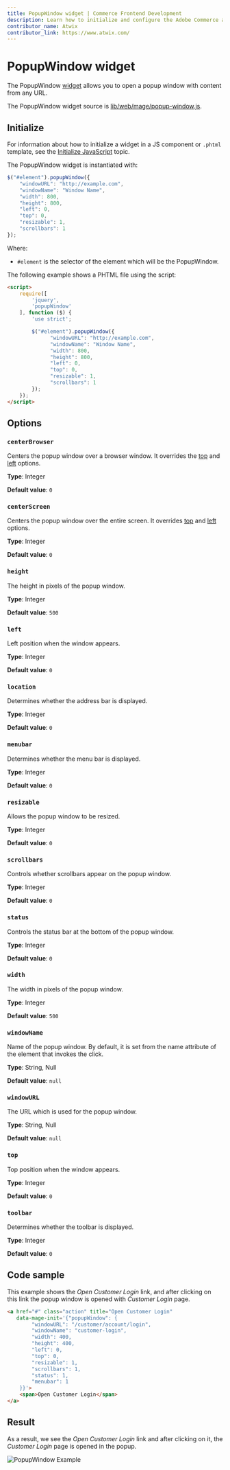 ```yaml
---
title: PopupWindow widget | Commerce Frontend Development
description: Learn how to initialize and configure the Adobe Commerce and Magento Open Source PopupWindow widget.
contributor_name: Atwix
contributor_link: https://www.atwix.com/
---
```


# PopupWindow widget

The PopupWindow [widget](https://glossary.magento.com/widget/) allows you to open a popup window with content from any URL.

The PopupWindow widget source is [lib/web/mage/popup-window.js][].

## Initialize

For information about how to initialize a widget in a JS component or `.phtml` template, see the [Initialize JavaScript][] topic.

The PopupWindow widget is instantiated with:

```javascript
$("#element").popupWindow({
    "windowURL": "http://example.com",
    "windowName": "Window Name",
    "width": 800,
    "height": 800,
    "left": 0,
    "top": 0,
    "resizable": 1,
    "scrollbars": 1
});
```

Where:

-  `#element` is the selector of the element which will be the PopupWindow.

The following example shows a PHTML file using the script:

```html
<script>
    require([
        'jquery',
        'popupWindow'
    ], function ($) {
        'use strict';

        $("#element").popupWindow({
              "windowURL": "http://example.com",
              "windowName": "Window Name",
              "width": 800,
              "height": 800,
              "left": 0,
              "top": 0,
              "resizable": 1,
              "scrollbars": 1
        });
    });
</script>
```

## Options

### `centerBrowser`

Centers the popup window over a browser window. It overrides the [top](#top) and [left](#left) options.

**Type**: Integer

**Default value**: `0`

### `centerScreen`

Centers the popup window over the entire screen. It overrides [top](#top) and [left](#left) options.

**Type**: Integer

**Default value**: `0`

### `height`

The height in pixels of the popup window.

**Type**: Integer

**Default value**: `500`

### `left`

Left position when the window appears.

**Type**: Integer

**Default value**: `0`

### `location`

Determines whether the address bar is displayed.

**Type**: Integer

**Default value**: `0`

### `menubar`

Determines whether the menu bar is displayed.

**Type**: Integer

**Default value**: `0`

### `resizable`

Allows the popup window to be resized.

**Type**: Integer

**Default value**: `0`

### `scrollbars`

Controls whether scrollbars appear on the popup window.

**Type**: Integer

**Default value**: `0`

### `status`

Controls the status bar at the bottom of the popup window.

**Type**: Integer

**Default value**: `0`

### `width`

The width in pixels of the popup window.

**Type**: Integer

**Default value**: `500`

### `windowName`

Name of the popup window. By default, it is set from the name attribute of the element that invokes the click.

**Type**: String, Null

**Default value**: `null`

### `windowURL`

The URL which is used for the popup window.

**Type**: String, Null

**Default value**: `null`

### `top`

Top position when the window appears.

**Type**: Integer

**Default value**: `0`

### `toolbar`

Determines whether the toolbar is displayed.

**Type**: Integer

**Default value**: `0`

## Code sample

This example shows the *Open Customer Login* link, and after clicking on this link the popup window is opened with *Customer Login* page.

```html
<a href="#" class="action" title="Open Customer Login"
   data-mage-init='{"popupWindow": {
        "windowURL": "/customer/account/login",
        "windowName": "customer-login",
        "width": 400,
        "height": 400,
        "left": 0,
        "top": 0,
        "resizable": 1,
        "scrollbars": 1,
        "status": 1,
        "menubar": 1
    }}'>
    <span>Open Customer Login</span>
</a>
```

## Result

As a result, we see the *Open Customer Login* link and after clicking on it, the *Customer Login* page is opened in the popup.

![PopupWindow Example](../../_images/javascript/popupWindow-widget-result.png)

<!-- Link Definitions -->
[lib/web/mage/popup-window.js]: https://github.com/magento/magento2/blob/2.4/lib/web/mage/popup-window.js
[Initialize JavaScript]: ../init.md
